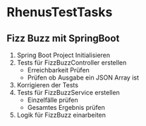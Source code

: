 # RhenusTestTasks

## Fizz Buzz mit SpringBoot

1. Spring Boot Project Initialisieren
2. Tests für FizzBuzzController erstellen
	- Erreichbarkeit Prüfen
	- Prüfen ob Ausgabe ein JSON Array ist
3. Korrigieren der Tests
4. Tests für FizzBuzzService erstellen
	- Einzelfälle prüfen
	- Gesamtes Ergebnis prüfen
5. Logik für FizzBuzz einarbeiten